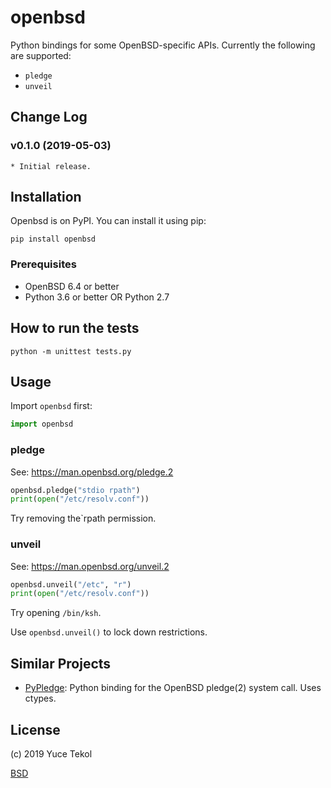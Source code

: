 # openbsd

Python bindings for some OpenBSD-specific APIs. Currently the following are supported:

* `pledge`
* `unveil`

## Change Log

### v0.1.0 (2019-05-03)

    * Initial release.

## Installation

Openbsd is on PyPI. You can install it using pip:

    pip install openbsd

### Prerequisites

* OpenBSD 6.4 or better
* Python 3.6 or better OR Python 2.7

## How to run the tests

    python -m unittest tests.py

## Usage

Import `openbsd` first:
```python
import openbsd
```

### pledge

See: https://man.openbsd.org/pledge.2

```python
openbsd.pledge("stdio rpath")
print(open("/etc/resolv.conf"))
```

Try removing the`rpath permission.

### unveil

See: https://man.openbsd.org/unveil.2

```python
openbsd.unveil("/etc", "r")
print(open("/etc/resolv.conf"))
```

Try opening `/bin/ksh`.

Use `openbsd.unveil()` to lock down restrictions.


## Similar Projects

* [PyPledge](https://gitlab.com/i80and/pypledge): Python binding for the OpenBSD pledge(2) system call. Uses ctypes.

## License

(c) 2019 Yuce Tekol

[BSD](LICENSE)
